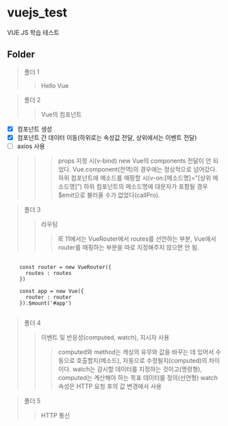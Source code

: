# vuejs_test
VUE JS 학습 테스트

## Folder

> 폴더 1
>> Hello Vue

> 폴더 2
>> Vue의 컴포넌트
- [X] 컴포넌트 생성
- [X] 컴포넌트 간 데이터 이동(하위로는 속성값 전달, 상위에서는 이벤트 전달)
- [ ] axios 사용

>>> props 지정 시(v-bind) new Vue의 components 전달이 안 되었다. Vue.component(전역)의 경우에는 정상적으로 넘어갔다.
>>> 하위 컴포넌트에 메소드를 매핑할 시(v-on:[메소드명]="[상위 메소드명]") 하위 컴포넌트의 메소드명에 대문자가 포함될 경우 $emit으로 불러올 수가 없었다(callPro).

> 폴더 3
>> 라우팅
>>> IE 11에서는 VueRouter에서 routes를 선언하는 부분, Vue에서 router를 매핑하는 부분을 따로 지정해주지 않으면 안 됨.

<pre>
  <code>
    const router = new VueRouter({
      routes : routes
    })

    const app = new Vue({
      router : router
    }).$mount('#app')
  </code>
</pre>

> 폴더 4
>> 이벤트 및 반응성(computed, watch), 지시자 사용
>>> computed와 method는 캐싱의 유무와 값을 바꾸는 데 있어서 수동으로 호출할지(메소드), 자동으로 수정될지(computed)의 차이이다.
>>> watch는 감시할 데이터를 지정하는 것이고(명령형), computed는 계산해야 하는 목표 데이터를 정의(선언형)
>>> watch 속성은 HTTP 요청 후의 값 변경에서 사용


> 폴더 5
>> HTTP 통신
